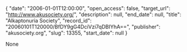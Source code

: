 {
  "date": "2006-01-01T12:00:00", 
  "open_access": false, 
  "target_url": "http://www.akusociety.org/", 
  "description": null, 
  "end_date": null, 
  "title": "Alkaptonuria Society", 
  "record_id": "20060101T120000/BfDY9gG4DciVzi7qDBIYhA==", 
  "publisher": "akusociety.org", 
  "slug": 13355, 
  "start_date": null
}

None